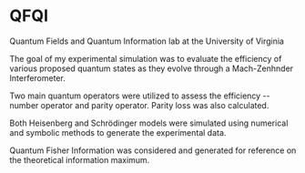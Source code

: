 # QFQI
Quantum Fields and Quantum Information lab at the University of Virginia

The goal of my experimental simulation was to evaluate the efficiency of various proposed quantum states as they evolve through a Mach-Zenhnder Interferometer.

Two main quantum operators were utilized to assess the efficiency -- number operator and parity operator. Parity loss was also calculated.

Both Heisenberg and Schrödinger models were simulated using numerical and symbolic methods to generate the experimental data.

Quantum Fisher Information was considered and generated for reference on the theoretical information maximum.
